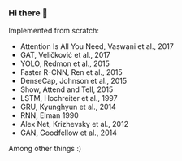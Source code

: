 ### Hi there 👋

Implemented from scratch:
- Attention Is All You Need, Vaswani et al., 2017
- GAT, Veličković et al., 2017
- YOLO, Redmon et al., 2015
- Faster R-CNN, Ren et al., 2015
- DenseCap, Johnson et al., 2015
- Show, Attend and Tell, 2015
- LSTM, Hochreiter et al., 1997
- GRU, Kyunghyun et al., 2014
- RNN, Elman 1990
- Alex Net, Krizhevsky et al., 2012
- GAN, Goodfellow et al., 2014

Among other things :)

<!--
**IaroslavElistratov/IaroslavElistratov** is a ✨ _special_ ✨ repository because its `README.md` (this file) appears on your GitHub profile.

Here are some ideas to get you started:

- 🔭 I’m currently working on ...
- 🌱 I’m currently learning ...
- 👯 I’m looking to collaborate on ...
- 🤔 I’m looking for help with ...
- 💬 Ask me about ...
- 📫 How to reach me: ...
- 😄 Pronouns: ... 
- ⚡ Fun fact: ...
-->
